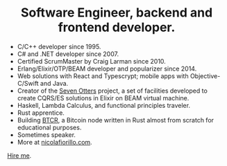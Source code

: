 
<h1 align="center">
  Software Engineer, backend and frontend developer.
</h1>

- C/C++ developer since 1995.
- C# and .NET developer since 2007.
- Certified ScrumMaster by Craig Larman since 2010.
- Erlang/Elixir/OTP/BEAM developer and popularizer since 2014.
- Web solutions with React  and Typescrypt; mobile apps with Objective-C/Swift and Java.
- Creator of the [Seven Otters](https://www.sevenotters.org/) project, a set of facilities developed to create CQRS/ES solutions in Elixir on BEAM virtual machine.
- Haskell, Lambda Calculus, and functional principles traveler.
- Rust apprentice.
- Building [BTCR](https://github.com/nicolafiorillo/btcr), a Bitcoin node written in Rust almost from scratch for educational purposes.
- Sometimes speaker.
- More at [nicolafiorillo.com](https://www.nicolafiorillo.com).

[Hire me](nicola.fiorillo[at]gmail.com).
